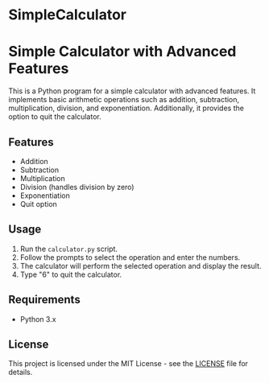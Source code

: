 # SimpleCalculator
# Simple Calculator with Advanced Features

This is a Python program for a simple calculator with advanced features. It implements basic arithmetic operations such as addition, subtraction, multiplication, division, and exponentiation. Additionally, it provides the option to quit the calculator.

## Features

- Addition
- Subtraction
- Multiplication
- Division (handles division by zero)
- Exponentiation
- Quit option

## Usage

1. Run the `calculator.py` script.
2. Follow the prompts to select the operation and enter the numbers.
3. The calculator will perform the selected operation and display the result.
4. Type "6" to quit the calculator.

## Requirements

- Python 3.x

## License

This project is licensed under the MIT License - see the [LICENSE](LICENSE) file for details.
